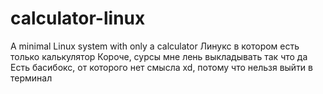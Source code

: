 # calculator-linux
A minimal Linux system with only a calculator
Линукс в котором есть только калькулятор
Короче, сурсы мне лень выкладывать так что да
Есть басибокс, от которого нет смысла xd, потому что нельзя выйти в терминал
